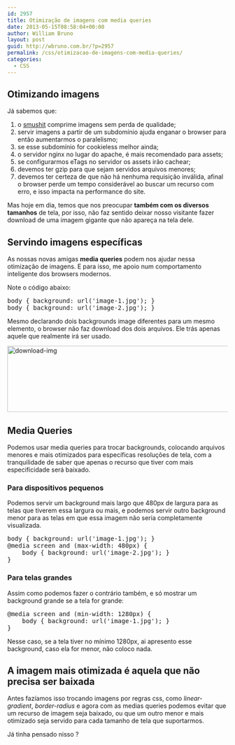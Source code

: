 ```yaml
---
id: 2957
title: Otimização de imagens com media queries
date: 2013-05-15T08:58:04+00:00
author: William Bruno
layout: post
guid: http://wbruno.com.br/?p=2957
permalink: /css/otimizacao-de-imagens-com-media-queries/
categories:
  - CSS
---
```

## Otimizando imagens

Já sabemos que:

<ol class="bullet">
  <li>
    o <a href="http://www.smushit.com/ysmush.it/" rel="nofollow">smushit</a> comprime imagens sem perda de qualidade;
  </li>
  <li>
    servir imagens a partir de um subdomínio ajuda enganar o browser para então aumentarmos o paralelismo;
  </li>
  <li>
    se esse subdomínio for cookieless melhor ainda;
  </li>
  <li>
    o servidor nginx no lugar do apache, é mais recomendado para assets;
  </li>
  <li>
    se configurarmos eTags no servidor os assets irão cachear;
  </li>
  <li>
    devemos ter gzip para que sejam servidos arquivos menores;
  </li>
  <li>
    devemos ter certeza de que não há nenhuma requisição inválida, afinal o browser perde um tempo considerável ao buscar um recurso com erro, e isso impacta na performance do site.
  </li>
</ol>



Mas hoje em dia, temos que nos preocupar **também com os diversos tamanhos** de tela, por isso, não faz sentido deixar nosso visitante fazer download de uma imagem gigante que não apareça na tela dele. 

## Servindo imagens específicas

As nossas novas amigas **media queries** podem nos ajudar nessa otimização de imagens. E para isso, me apoio num comportamento inteligente dos browsers modernos.
  
<!--more-->


  
Note o código abaixo:

<pre class="css">body { background: url('image-1.jpg'); }
body { background: url('image-2.jpg'); }
</pre>

Mesmo declarando dois backgrounds image diferentes para um mesmo elemento, o browser não faz download dos dois arquivos. Ele trás apenas aquele que realmente irá ser usado.

<img src="http://wbruno.com.br/wp-content/uploads/2013/05/download-img.jpg" alt="download-img" width="600" height="151" class="aligncenter size-full wp-image-2960" srcset="http://wbruno.com.br/wp-content/uploads/2013/05/download-img.jpg 600w, http://wbruno.com.br/wp-content/uploads/2013/05/download-img-300x75.jpg 300w" sizes="(max-width: 600px) 100vw, 600px" />

## Media Queries

Podemos usar media queries para trocar backgrounds, colocando arquivos menores e mais otimizados para específicas resoluções de tela, com a tranquilidade de saber que apenas o recurso que tiver com mais especificidade será baixado.

### Para dispositivos pequenos

Podemos servir um background mais largo que 480px de largura para as telas que tiverem essa largura ou mais, e podemos servir outro background menor para as telas em que essa imagem não seria completamente visualizada.

<pre class="css">body { background: url('image-1.jpg'); }
@media screen and (max-width: 480px) {
	body { background: url('image-2.jpg'); }
}
</pre>

### Para telas grandes

Assim como podemos fazer o contrário também, e só mostrar um background grande se a tela for grande:

<pre class="css">@media screen and (min-width: 1280px) {
	body { background: url('image-1.jpg'); }
}
</pre>

Nesse caso, se a tela tiver no mínimo 1280px, ai apresento esse background, caso ela for menor, não coloco nada.

## A imagem mais otimizada é aquela que não precisa ser baixada

Antes fazíamos isso trocando imagens por regras css, como <var>linear-gradient</var>, <var>border-radius</var> e agora com as medias queries podemos evitar que um recurso de imagem seja baixado, ou que um outro menor e mais otimizado seja servido para cada tamanho de tela que suportarmos.

Já tinha pensado nisso ?